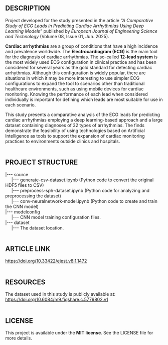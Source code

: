 ## **DESCRIPTION**

Project developed for the study presented in the article *“A Comparative Study of ECG Leads in Predicting Cardiac Arrhythmias Using Deep Learning Models”* published by *European Journal of Engineering Science and Technology* (Volume 08, Issue 01, Jun. 2025).

**Cardiac arrhythmias** are a group of conditions that have a high incidence and prevalence worldwide. The **Electrocardiogram (ECG)** is the main tool for the diagnosis of cardiac arrhythmias. The so-called **12-lead system** is the most widely used ECG configuration in clinical practice and has been considered for several years as the gold standard for detecting cardiac arrhythmias. Although this configuration is widely popular, there are situations in which it may be more interesting to use simpler ECG configurations to expand the tool to scenarios other than traditional healthcare environments, such as using mobile devices for cardiac monitoring. Knowing the performance of each lead when considered individually is important for defining which leads are most suitable for use in each scenario.

This study presents a comparative analysis of the ECG leads for predicting cardiac arrhythmias employing a deep learning-based approach and a large dataset containing diagnoses of 32 types of arrhythmias. The finds demonstrate the feasibility of using technologies based on Artificial Intelligence as tools to support the expansion of cardiac monitoring practices to environments outside clinics and hospitals.
<br><br>
## **PROJECT STRUCTURE**

|--- source<br>
&nbsp;&nbsp;&nbsp;&nbsp;&nbsp;|--- generate-csv-dataset.ipynb (Python code to convert the original HDF5 files to CSV)<br>
&nbsp;&nbsp;&nbsp;&nbsp;&nbsp;|--- preprocess-sph-dataset.ipynb (Python code for analyzing and preprocessing the dataset)<br>
&nbsp;&nbsp;&nbsp;&nbsp;&nbsp;|--- conv-neuralnetwork-model.ipynb (Python code to create and train the CNN model)<br>
|--- modelconfig<br>
&nbsp;&nbsp;&nbsp;&nbsp;&nbsp;|--- CNN model training configuration files.<br>
|--- dataset<br>
&nbsp;&nbsp;&nbsp;&nbsp;&nbsp;|--- The dataset location.
<br><br>
## **ARTICLE LINK**
https://doi.org/10.33422/ejest.v8i1.1472
<br><br>
## **RESOURCES**
The dataset used in this study is publicly available at: https://doi.org/10.6084/m9.figshare.c.5779802.v1
<br><br>
## **LICENSE**
This project is available under the **MIT license**. See the LICENSE file for more details. 
<br><br>
